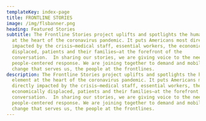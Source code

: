 ```yaml
---
templateKey: index-page
title: FRONTLINE STORIES
image: /img/flsbanner.png
heading: Featured Stories
subtitle: The Frontline Stories project uplifts and spotlights the human element
  at the heart of the coronavirus pandemic. It puts Americans most directly
  impacted by the crisis—medical staff, essential workers, the economically
  displaced, patients and their families—at the forefront of the
  conversation.  In sharing our stories, we are giving voice to the need for a
  people-centered response. We are joining together to demand and mobilize for
  change that serves us, the people at the frontlines.
description: The Frontline Stories project uplifts and spotlights the human
  element at the heart of the coronavirus pandemic. It puts Americans most
  directly impacted by the crisis—medical staff, essential workers, the
  economically displaced, patients and their families—at the forefront of the
  conversation.  In sharing our stories, we are giving voice to the need for a
  people-centered response. We are joining together to demand and mobilize for
  change that serves us, the people at the frontlines.
---
```

